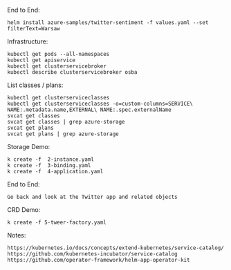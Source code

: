 End to End:

	helm install azure-samples/twitter-sentiment -f values.yaml --set filterText=Warsaw

Infrastructure:

	kubectl get pods --all-namespaces
	kubectl get apiservice
	kubectl get clusterservicebroker
	kubectl describe clusterservicebroker osba

List classes / plans:

	kubectl get clusterserviceclasses
	kubectl get clusterserviceclasses -o=custom-columns=SERVICE\ NAME:.metadata.name,EXTERNAL\ NAME:.spec.externalName
	svcat get classes
	svcat get classes | grep azure-storage
	svcat get plans
	svcat get plans | grep azure-storage

Storage Demo:

	k create -f  2-instance.yaml
	k create -f  3-binding.yaml
	k create -f  4-application.yaml

End to End:

	Go back and look at the Twitter app and related objects

CRD Demo:

	k create -f 5-tweer-factory.yaml

Notes:

	https://kubernetes.io/docs/concepts/extend-kubernetes/service-catalog/
	https://github.com/kubernetes-incubator/service-catalog
	https://github.com/operator-framework/helm-app-operator-kit
